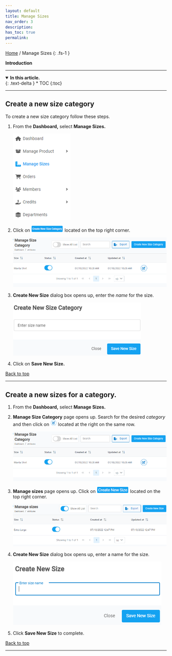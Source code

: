 ```yaml
---
layout: default
title: Manage Sizes
nav_order: 3
description:
has_toc: true
permalink:
---
```


[Home](https://biijuwa.github.io/eckb/) / Manage Sizes
{: .fs-1 }

<b> Introduction </b>

---

<details open markdown="block">
  <summary>
    <b>In this article.</b>
  </summary>
  {: .text-delta }
* TOC
{:toc}
</details>

---

## Create a new size category

To create a new size category follow these steps.

1. From the **Dashboard,** select **Manage Sizes.**

   ![managesize_dashboard](../../images/managesizes/ms_dash.png)

2. Click on ![create_new_size_category](../../images/buttons/cnewsizecat.png) located on the top right corner.

   ![managesize_page](../../images/managesizes/ms_page.png)

3. **Create New Size** dialog box opens up, enter the _name_ for the size.

   ![create_new_size](../../images/managesizes/newsizecat_dialog.png)

4. Click on **Save New Size.**

<a href="#top" id="back-to-top">Back to top</a>

---

## Create a new sizes for a category.

1. From the **Dashboard,** select **Manage Sizes.**
2. **Manage Size Category** page opens up. Search for the desired _*category*_ and then click on ![edit_button](../../images/buttons/edit.png) located at the right on the same row.

   ![size_category_page](../../images/managesizes/ms_page.png)

3. **Manage sizes** page opens up. Click on ![create_new_size](../../images/buttons/cnewsize.png) located on the top right corner.

   ![size_category_page](../../images/managesizes/newsize_page.png)

4. **Create New Size** dialog box opens up, enter a name for the size.

   ![create_new_size_dialog](../../images/managesizes/newsize_dialog.png)

5. Click **Save New Size** to complete.

<a href="#top" id="back-to-top">Back to top</a>

---
